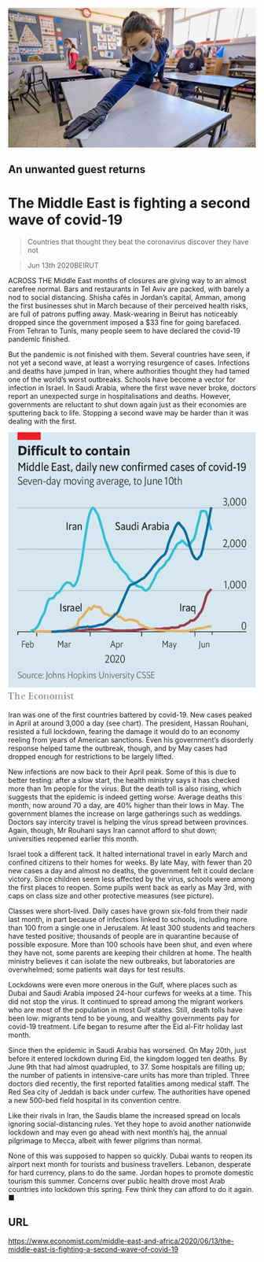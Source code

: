![](./images/20200613_MAP002_0.jpg)

## An unwanted guest returns

# The Middle East is fighting a second wave of covid-19

> Countries that thought they beat the coronavirus discover they have not

> Jun 13th 2020BEIRUT

ACROSS THE Middle East months of closures are giving way to an almost carefree normal. Bars and restaurants in Tel Aviv are packed, with barely a nod to social distancing. Shisha cafés in Jordan’s capital, Amman, among the first businesses shut in March because of their perceived health risks, are full of patrons puffing away. Mask-wearing in Beirut has noticeably dropped since the government imposed a $33 fine for going barefaced. From Tehran to Tunis, many people seem to have declared the covid-19 pandemic finished.

But the pandemic is not finished with them. Several countries have seen, if not yet a second wave, at least a worrying resurgence of cases. Infections and deaths have jumped in Iran, where authorities thought they had tamed one of the world’s worst outbreaks. Schools have become a vector for infection in Israel. In Saudi Arabia, where the first wave never broke, doctors report an unexpected surge in hospitalisations and deaths. However, governments are reluctant to shut down again just as their economies are sputtering back to life. Stopping a second wave may be harder than it was dealing with the first.



![](./images/20200613_MAC017.png)

Iran was one of the first countries battered by covid-19. New cases peaked in April at around 3,000 a day (see chart). The president, Hassan Rouhani, resisted a full lockdown, fearing the damage it would do to an economy reeling from years of American sanctions. Even his government’s disorderly response helped tame the outbreak, though, and by May cases had dropped enough for restrictions to be largely lifted.

New infections are now back to their April peak. Some of this is due to better testing: after a slow start, the health ministry says it has checked more than 1m people for the virus. But the death toll is also rising, which suggests that the epidemic is indeed getting worse. Average deaths this month, now around 70 a day, are 40% higher than their lows in May. The government blames the increase on large gatherings such as weddings. Doctors say intercity travel is helping the virus spread between provinces. Again, though, Mr Rouhani says Iran cannot afford to shut down; universities reopened earlier this month.

Israel took a different tack. It halted international travel in early March and confined citizens to their homes for weeks. By late May, with fewer than 20 new cases a day and almost no deaths, the government felt it could declare victory. Since children seem less affected by the virus, schools were among the first places to reopen. Some pupils went back as early as May 3rd, with caps on class size and other protective measures (see picture).

Classes were short-lived. Daily cases have grown six-fold from their nadir last month, in part because of infections linked to schools, including more than 100 from a single one in Jerusalem. At least 300 students and teachers have tested positive; thousands of people are in quarantine because of possible exposure. More than 100 schools have been shut, and even where they have not, some parents are keeping their children at home. The health ministry believes it can isolate the new outbreaks, but laboratories are overwhelmed; some patients wait days for test results.

Lockdowns were even more onerous in the Gulf, where places such as Dubai and Saudi Arabia imposed 24-hour curfews for weeks at a time. This did not stop the virus. It continued to spread among the migrant workers who are most of the population in most Gulf states. Still, death tolls have been low: migrants tend to be young, and wealthy governments pay for covid-19 treatment. Life began to resume after the Eid al-Fitr holiday last month.

Since then the epidemic in Saudi Arabia has worsened. On May 20th, just before it entered lockdown during Eid, the kingdom logged ten deaths. By June 9th that had almost quadrupled, to 37. Some hospitals are filling up; the number of patients in intensive-care units has more than tripled. Three doctors died recently, the first reported fatalities among medical staff. The Red Sea city of Jeddah is back under curfew. The authorities have opened a new 500-bed field hospital in its convention centre.

Like their rivals in Iran, the Saudis blame the increased spread on locals ignoring social-distancing rules. Yet they hope to avoid another nationwide lockdown and may even go ahead with next month’s haj, the annual pilgrimage to Mecca, albeit with fewer pilgrims than normal.

None of this was supposed to happen so quickly. Dubai wants to reopen its airport next month for tourists and business travellers. Lebanon, desperate for hard currency, plans to do the same. Jordan hopes to promote domestic tourism this summer. Concerns over public health drove most Arab countries into lockdown this spring. Few think they can afford to do it again. ■

## URL

https://www.economist.com/middle-east-and-africa/2020/06/13/the-middle-east-is-fighting-a-second-wave-of-covid-19
